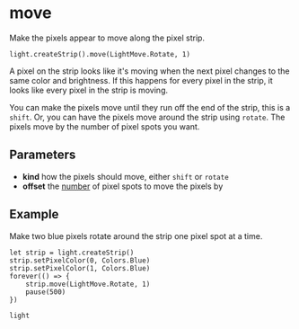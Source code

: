 # move

Make the pixels appear to move along the pixel strip.

```sig
light.createStrip().move(LightMove.Rotate, 1)
```

A pixel on the strip looks like it's moving when the next pixel changes to
the same color and brightness. If this happens for every pixel in the strip,
it looks like every pixel in the strip is moving.

You can make the pixels move until they run off the end of the strip, this is a
`shift`. Or, you can have the pixels move around the strip using `rotate`. The
pixels move by the number of pixel spots you want.

## Parameters

* **kind** how the pixels should move, either `shift` or `rotate`
* **offset** the [number](/types/number) of pixel spots to move the pixels by

## Example

Make two blue pixels rotate around the strip one pixel spot at a time.

```blocks
let strip = light.createStrip()
strip.setPixelColor(0, Colors.Blue)
strip.setPixelColor(1, Colors.Blue)
forever(() => {
    strip.move(LightMove.Rotate, 1)
    pause(500)
})
```

```package
light
```


